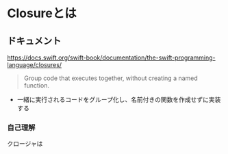 # Closureとは

## ドキュメント

https://docs.swift.org/swift-book/documentation/the-swift-programming-language/closures/

> Group code that executes together, without creating a named function.

* 一緒に実行されるコードをグループ化し、名前付きの関数を作成せずに実装する

### 自己理解

クロージャは